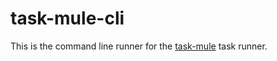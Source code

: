 # task-mule-cli

This is the command line runner for the [task-mule](https://www.npmjs.com/package/task-mule) task runner.


